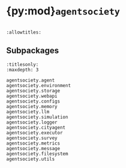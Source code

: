 # {py:mod}`agentsociety`

```{py:module} agentsociety
```

```{autodoc2-docstring} agentsociety
:allowtitles:
```

## Subpackages

```{toctree}
:titlesonly:
:maxdepth: 3

agentsociety.agent
agentsociety.environment
agentsociety.storage
agentsociety.webapi
agentsociety.configs
agentsociety.memory
agentsociety.llm
agentsociety.simulation
agentsociety.logger
agentsociety.cityagent
agentsociety.executor
agentsociety.survey
agentsociety.metrics
agentsociety.message
agentsociety.filesystem
agentsociety.utils
```
